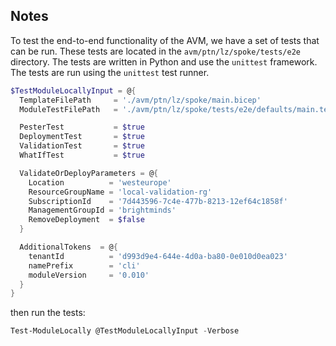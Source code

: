 ## Notes

To test the end-to-end functionality of the AVM, we have a set of tests that can be run. These tests are located in the `avm/ptn/lz/spoke/tests/e2e` directory. The tests are written in Python and use the `unittest` framework. The tests are run using the `unittest` test runner.

```powershell
$TestModuleLocallyInput = @{
  TemplateFilePath     = './avm/ptn/lz/spoke/main.bicep'
  ModuleTestFilePath   = './avm/ptn/lz/spoke/tests/e2e/defaults/main.test.bicep'

  PesterTest           = $true
  DeploymentTest       = $true
  ValidationTest       = $true
  WhatIfTest           = $true

  ValidateOrDeployParameters = @{
    Location          = 'westeurope'
    ResourceGroupName = 'local-validation-rg'
    SubscriptionId    = '7d443596-7c4e-477b-8213-12ef64c1858f'
    ManagementGroupId = 'brightminds'
    RemoveDeployment  = $false
  }

  AdditionalTokens  = @{
    tenantId          = 'd993d9e4-644e-4d0a-ba80-0e010d0ea023'
    namePrefix        = 'cli'
    moduleVersion     = '0.010'
  }
}
```

then run the tests:

```powershell
Test-ModuleLocally @TestModuleLocallyInput -Verbose
```
